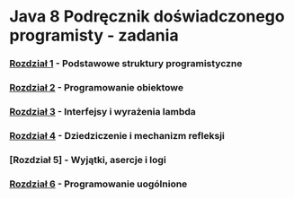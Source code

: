 # **Java 8 Podręcznik doświadczonego programisty** - zadania

### **[Rozdział 1]** - Podstawowe struktury programistyczne
### **[Rozdział 2]** - Programowanie obiektowe
### **[Rozdział 3]** - Interfejsy i wyrażenia lambda
### **[Rozdział 4]** - Dziedziczenie i mechanizm refleksji
### **[Rozdział 5]** - Wyjątki, asercje i logi
### **[Rozdział 6]** - Programowanie uogólnione

[Rozdział 1]: <src/ch01>
[Rozdział 2]: <src/ch02>
[Rozdział 3]: <src/ch03>
[Rozdział 4]: <src/ch04>
[Rozdział 6]: <src/ch06>
